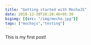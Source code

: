 ```yaml
---
title: "Getting started with MochaJS"
date: 2018-12-30T18:28:46+05:30
bigimg: [{src: "/img/mocha.jpg"}]
tags: ["mochajs","testing"]
---
```


This is my first post!

